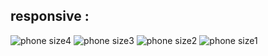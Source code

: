responsive : 
------------------------------------------------------------------

![phone size4](https://github.com/terrielama/first_site_pv_OliS/assets/60408333/d29260e3-86a6-4fb4-b8d8-6bf5a74a37fb)
![phone size3](https://github.com/terrielama/first_site_pv_OliS/assets/60408333/7965fc02-8147-4ecb-910e-18adae1e48e6)
![phone size2](https://github.com/terrielama/first_site_pv_OliS/assets/60408333/47377b44-4f15-4503-be24-34f78d6e09f5)
![phone size1](https://github.com/terrielama/first_site_pv_OliS/assets/60408333/7e8f2f74-22f3-42af-864c-d43f68dbfdff)

